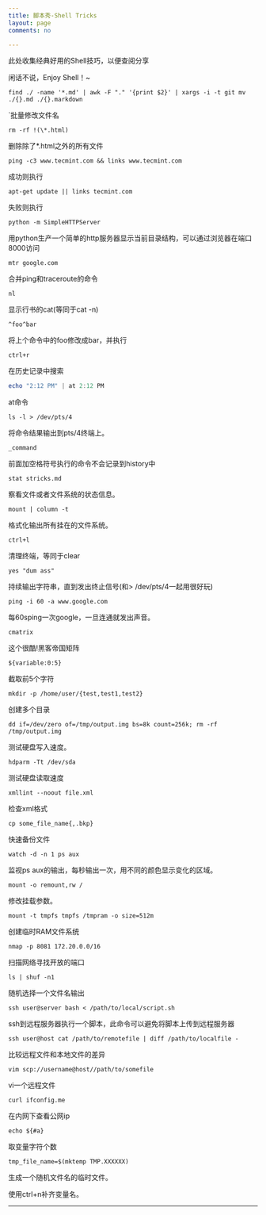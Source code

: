 ```yaml
---
title: 脚本秀-Shell Tricks
layout: page
comments: no

---
```




此处收集经典好用的Shell技巧，以便查阅分享

闲话不说，Enjoy Shell！~

```shell
find ./ -name '*.md' | awk -F "." '{print $2}' | xargs -i -t git mv ./{}.md ./{}.markdown
```

`批量修改文件名

```shell
rm -rf !(\*.html)   
```

删除除了\*.html之外的所有文件

```shell
ping -c3 www.tecmint.com && links www.tecmint.com 
```

成功则执行

```shell
apt-get update || links tecmint.com  
```

失败则执行

```shell
python -m SimpleHTTPServer
```

用python生产一个简单的http服务器显示当前目录结构，可以通过浏览器在端口8000访问

```shell
mtr google.com
```

合并ping和traceroute的命令

```shell
nl
```

显示行书的cat(等同于cat -n)

```shell
^foo^bar
```

将上个命令中的foo修改成bar，并执行

```shell
ctrl+r
```

在历史记录中搜索

```powershell
echo "2:12 PM" | at 2:12 PM
```

at命令

```shell
ls -l > /dev/pts/4
```

将命令结果输出到pts/4终端上。

```shell
_command
```

前面加空格符号执行的命令不会记录到history中

```shell
stat stricks.md
```

察看文件或者文件系统的状态信息。

```shell
mount | column -t
```

格式化输出所有挂在的文件系统。

```shell
ctrl+l
```

清理终端，等同于clear

```shell
yes "dum ass"
```

持续输出字符串，直到发出终止信号(和> /dev/pts/4一起用很好玩)

```shell
ping -i 60 -a www.google.com
```

每60sping一次google，一旦连通就发出声音。

```shell
cmatrix
```

这个很酷!黑客帝国矩阵

```shell
${variable:0:5}
```

截取前5个字符

```shell
mkdir -p /home/user/{test,test1,test2}
```

创建多个目录

```shell
dd if=/dev/zero of=/tmp/output.img bs=8k count=256k; rm -rf /tmp/output.img
```

测试硬盘写入速度。

```shell
hdparm -Tt /dev/sda
```

测试硬盘读取速度

```shell
xmllint --noout file.xml
```

检查xml格式

```shell
cp some_file_name{,.bkp}
```

快速备份文件

```shell
watch -d -n 1 ps aux
```

监视ps aux的输出，每秒输出一次，用不同的颜色显示变化的区域。

```shell
mount -o remount,rw /
```

修改挂载参数。

```shell
mount -t tmpfs tmpfs /tmpram -o size=512m
```

创建临时RAM文件系统

```shell
nmap -p 8081 172.20.0.0/16
```

扫描网络寻找开放的端口

```shell
ls | shuf -n1
```

随机选择一个文件名输出

```shell
ssh user@server bash < /path/to/local/script.sh
```

ssh到远程服务器执行一个脚本，此命令可以避免将脚本上传到远程服务器

```shell
ssh user@host cat /path/to/remotefile | diff /path/to/localfile -
```

比较远程文件和本地文件的差异

```shell
vim scp://username@host//path/to/somefile
```

vi一个远程文件

```shell
curl ifconfig.me
```

在内网下查看公网ip

```shell
echo ${#a}
```

取变量字符个数

```shell
tmp_file_name=$(mktemp TMP.XXXXXX)
```

生成一个随机文件名的临时文件。

使用ctrl+n补齐变量名。

---
